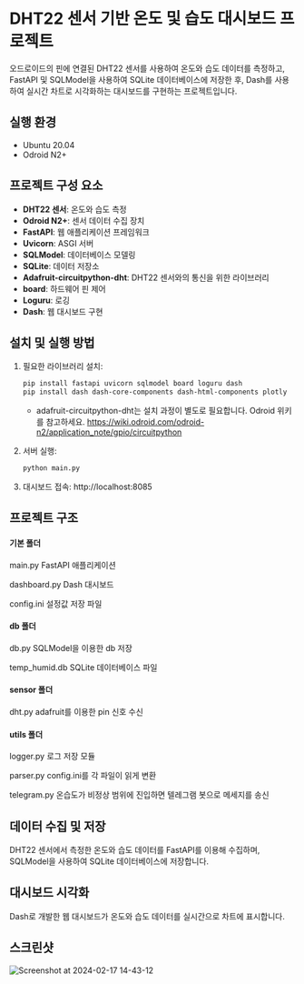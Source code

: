 # DHT22 센서 기반 온도 및 습도 대시보드 프로젝트

오드로이드의 핀에 연결된 DHT22 센서를 사용하여 온도와 습도 데이터를 측정하고, FastAPI 및 SQLModel을 사용하여 SQLite 데이터베이스에 저장한 후, Dash를 사용하여 실시간 차트로 시각화하는 대시보드를 구현하는 프로젝트입니다.

## 실행 환경
- Ubuntu 20.04
- Odroid N2+

## 프로젝트 구성 요소

- **DHT22 센서**: 온도와 습도 측정
- **Odroid N2+**: 센서 데이터 수집 장치
- **FastAPI**: 웹 애플리케이션 프레임워크
- **Uvicorn**: ASGI 서버
- **SQLModel**: 데이터베이스 모델링
- **SQLite**: 데이터 저장소
- **Adafruit-circuitpython-dht**: DHT22 센서와의 통신을 위한 라이브러리
- **board**: 하드웨어 핀 제어
- **Loguru**: 로깅
- **Dash**: 웹 대시보드 구현

## 설치 및 실행 방법

1. 필요한 라이브러리 설치:
    ```bash
    pip install fastapi uvicorn sqlmodel board loguru dash
    pip install dash dash-core-components dash-html-components plotly
    ```
    * adafruit-circuitpython-dht는 설치 과정이 별도로 필요합니다. Odroid 위키를 참고하세요. https://wiki.odroid.com/odroid-n2/application_note/gpio/circuitpython

2. 서버 실행:
    ```bash
    python main.py
    ```

3. 대시보드 접속:
    http://localhost:8085
   
## 프로젝트 구조

#### 기본 폴더

main.py 
FastAPI 애플리케이션

dashboard.py 
Dash 대시보드

config.ini
설정값 저장 파일

#### db 폴더

db.py
SQLModel을 이용한 db 저장

temp_humid.db 
SQLite 데이터베이스 파일

#### sensor 폴더

dht.py
adafruit를 이용한 pin 신호 수신

#### utils 폴더

logger.py
로그 저장 모듈

parser.py
config.ini를 각 파일이 읽게 변환

telegram.py
온습도가 비정상 범위에 진입하면 텔레그램 봇으로 메세지를 송신


## 데이터 수집 및 저장

DHT22 센서에서 측정한 온도와 습도 데이터를 FastAPI를 이용해 수집하며, SQLModel을 사용하여 SQLite 데이터베이스에 저장합니다.

## 대시보드 시각화

Dash로 개발한 웹 대시보드가 온도와 습도 데이터를 실시간으로 차트에 표시합니다.

## 스크린샷

![Screenshot at 2024-02-17 14-43-12](https://github.com/ksm463/odroid_dashboard/assets/113885176/a62728e2-f4e8-4439-ab0f-f9968184cacb)

